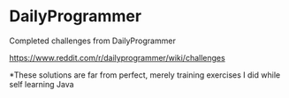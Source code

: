 # DailyProgrammer

Completed challenges from DailyProgrammer

https://www.reddit.com/r/dailyprogrammer/wiki/challenges

*These solutions are far from perfect, merely training exercises I did while self learning Java
